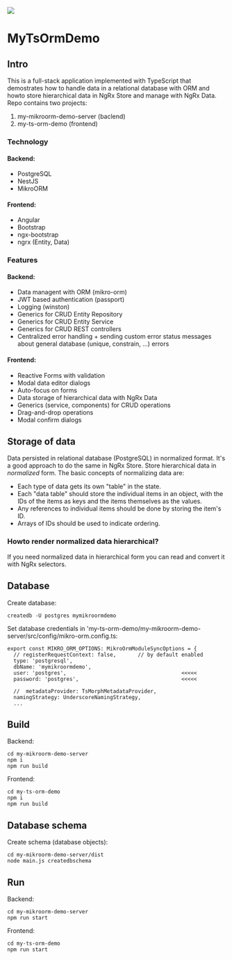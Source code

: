 ![](https://github.com/tferi99/my-ts-orm-demo/blob/master/my-ts-orm-demo/src/assets/logo.png)


# MyTsOrmDemo

## Intro

This is a full-stack application implemented with TypeScript that demostrates how to handle data in a relational database with ORM and howto store hierarchical data in NgRx Store and manage with NgRx Data. Repo contains two projects:
1. my-mikroorm-demo-server (baclend)
2. my-ts-orm-demo (frontend)


### Technology

#### Backend:
* PostgreSQL
* NestJS
* MikroORM

#### Frontend:
* Angular
* Bootstrap
* ngx-bootstrap
* ngrx (Entity, Data)

### Features
#### Backend:
* Data managent with ORM (mikro-orm)
* JWT based authentication (passport)
* Logging (winston)
* Generics for CRUD Entity Repository
* Generics for CRUD Entity Service
* Generics for CRUD REST controllers
* Centralized error handling + sending custom error status messages about general database (unique, constrain, ...) errors 

#### Frontend:
* Reactive Forms with validation
* Modal data editor dialogs
* Auto-focus on forms
* Data storage of hierarchical data with NgRx Data
* Generics (service, components) for CRUD operations
* Drag-and-drop operations
* Modal confirm dialogs

## Storage of data

Data persisted in relational database (PostgreSQL) in normalized format.
It's a good approach to do the same in NgRx Store. Store hierarchical data in _normalized_ form. The basic concepts of normalizing data are:
* Each type of data gets its own "table" in the state.
* Each "data table" should store the individual items in an object, with the IDs of the items as keys and the items themselves as the values.
* Any references to individual items should be done by storing the item's ID.
* Arrays of IDs should be used to indicate ordering.

### Howto render normalized data hierarchical?

If you need normalized data in hierarchical form you can read and convert it with NgRx selectors.

## Database
Create database:
```
createdb -U postgres mymikroormdemo
```
Set database credentials in 'my-ts-orm-demo/my-mikroorm-demo-server/src/config/mikro-orm.config.ts:
```
export const MIKRO_ORM_OPTIONS: MikroOrmModuleSyncOptions = {
  // registerRequestContext: false,       // by default enabled
  type: 'postgresql',
  dbName: 'mymikroormdemo',
  user: 'postgres',                                     <<<<<
  password: 'postgres',                                 <<<<<

  //  metadataProvider: TsMorphMetadataProvider,
  namingStrategy: UnderscoreNamingStrategy,
  ...
```

## Build

Backend:
```
cd my-mikroorm-demo-server
npm i
npm run build
```

Frontend:
```
cd my-ts-orm-demo
npm i
npm run build
```
## Database schema
Create schema (database objects):
```
cd my-mikroorm-demo-server/dist
node main.js createdbschema
```

## Run
Backend:
```
cd my-mikroorm-demo-server
npm run start
```

Frontend:
```
cd my-ts-orm-demo
npm run start
```
